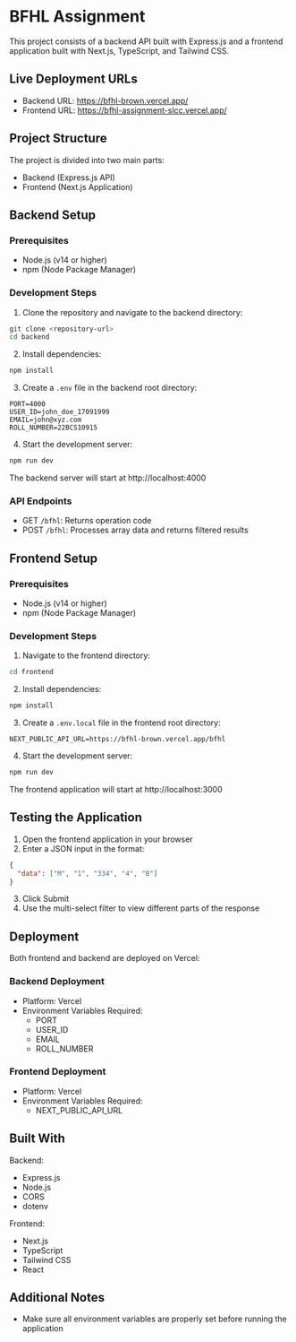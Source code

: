 # BFHL Assignment

This project consists of a backend API built with Express.js and a frontend application built with Next.js, TypeScript, and Tailwind CSS.

## Live Deployment URLs

- Backend URL: https://bfhl-brown.vercel.app/
- Frontend URL: https://bfhl-assignment-slcc.vercel.app/

## Project Structure

The project is divided into two main parts:
- Backend (Express.js API)
- Frontend (Next.js Application)

## Backend Setup

### Prerequisites
- Node.js (v14 or higher)
- npm (Node Package Manager)

### Development Steps

1. Clone the repository and navigate to the backend directory:
```bash
git clone <repository-url>
cd backend
```

2. Install dependencies:
```bash
npm install
```

3. Create a `.env` file in the backend root directory:
```env
PORT=4000
USER_ID=john_doe_17091999
EMAIL=john@xyz.com
ROLL_NUMBER=22BCS10915
```

4. Start the development server:
```bash
npm run dev
```

The backend server will start at http://localhost:4000

### API Endpoints

- GET `/bfhl`: Returns operation code
- POST `/bfhl`: Processes array data and returns filtered results

## Frontend Setup

### Prerequisites
- Node.js (v14 or higher)
- npm (Node Package Manager)

### Development Steps

1. Navigate to the frontend directory:
```bash
cd frontend
```

2. Install dependencies:
```bash
npm install
```

3. Create a `.env.local` file in the frontend root directory:
```env
NEXT_PUBLIC_API_URL=https://bfhl-brown.vercel.app/bfhl
```

4. Start the development server:
```bash
npm run dev
```

The frontend application will start at http://localhost:3000

## Testing the Application

1. Open the frontend application in your browser
2. Enter a JSON input in the format:
```json
{
  "data": ["M", "1", "334", "4", "B"]
}
```
3. Click Submit
4. Use the multi-select filter to view different parts of the response

## Deployment

Both frontend and backend are deployed on Vercel:

### Backend Deployment
- Platform: Vercel
- Environment Variables Required:
  - PORT
  - USER_ID
  - EMAIL
  - ROLL_NUMBER

### Frontend Deployment
- Platform: Vercel
- Environment Variables Required:
  - NEXT_PUBLIC_API_URL

## Built With

Backend:
- Express.js
- Node.js
- CORS
- dotenv

Frontend:
- Next.js
- TypeScript
- Tailwind CSS
- React

## Additional Notes

- Make sure all environment variables are properly set before running the application
